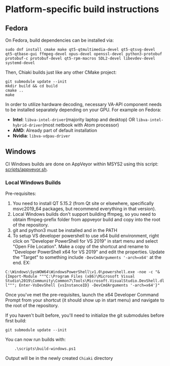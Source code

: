 
# Platform-specific build instructions

## Fedora

On Fedora, build dependencies can be installed via:

```
sudo dnf install cmake make qt5-qtmultimedia-devel qt5-qtsvg-devel qt5-qtbase-gui ffmpeg-devel opus-devel openssl-devel python3-protobuf protobuf-c protobuf-devel qt5-rpm-macros SDL2-devel libevdev-devel systemd-devel
```

Then, Chiaki builds just like any other CMake project:
```
git submodule update --init
mkdir build && cd build
cmake ..
make
```

In order to utilize hardware decoding, necessary VA-API component needs to be installed separately depending on your GPU. For example on Fedora:

* **Intel**: `libva-intel-driver`(majority laptop and desktop) OR `libva-intel-hybrid-driver`(most netbook with Atom processor)
* **AMD**: Already part of default installation
* **Nvidia**: `libva-vdpau-driver`

## Windows

CI Windows builds are done on AppVeyor within MSYS2 using this script: [scripts/appveyor.sh](../scripts/appveyor.sh).

### Local Windows Builds
Pre-requisites:
1. You need to install QT 5.15.2 (from Qt site or elsewhere, specifically msvc2019_64 packages, but recommend everything in that version).
2. Local Windows builds don't support building ffmpeg, so you need to obtain ffmpeg-prefix folder from appveyor build and copy into the root of the repository.
3. git and python3 must be installed and in the PATH
4. To setup VS developer powershell to use x64 build environment, right click on "Developer PowerShell for VS 2019" in start menu and select "Open File Location". Make a copy of the shortcut and rename to "Developer PowerShell x64 for VS 2019" and edit the properties. Update the "Target" to something include `-DevCmdArguments '-arch=x64'` at the end. EX:

`C:\Windows\SysWOW64\WindowsPowerShell\v1.0\powershell.exe -noe -c "&{Import-Module """C:\Program Files (x86)\Microsoft Visual Studio\2019\Community\Common7\Tools\Microsoft.VisualStudio.DevShell.dll"""; Enter-VsDevShell {vsInstanceID} -DevCmdArguments '-arch=x64'}"`

Once you've met the pre-requisites, launch the x64 Developer Command Prompt from your shortcut (it should show up in start menu) and navigate to the root of the repository.

If you haven't built before, you'll need to initialize the git submodules before first build:
```
git submodule update --init
```

You can now run builds with:
```
    .\scripts\build-windows.ps1
```

Output will be in the newly created `Chiaki` directory